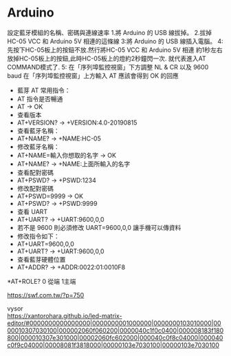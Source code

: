 # Arduino
設定藍牙模組的名稱、密碼與連線速率
1.將 Arduino 的 USB 線拔掉。
2.拔掉 HC-05 VCC 和 Arduino 5V 相連的這條線
3:將 Arduino 的 USB 線插入電腦。
4:先按下HC-05板上的按鈕不放.然行將HC-05 VCC 和 Arduino 5V 相連
  約1秒左右放掉HC-05板上的按鈕,此時HC-05板上的燈約2秒鐘閃一次.
  就代表進入AT COMMAND模式了.
5:
  在「序列埠監控視窗」下方調整 NL & CR 以及 9600 baud
  在「序列埠監控視窗」上方輸入 AT 應該會得到 OK 的回應
* 藍芽 AT 常用指令：
* AT 指令是否暢通
* AT -> OK
* 查看版本
* AT+VERSION? -> +VERSION:4.0-20190815
* 查看藍牙名稱：
* AT+NAME? -> +NAME:HC-05
* 修改藍牙名稱：
* AT+NAME=輸入你想取的名字 -> OK
* AT+NAME? -> +NAME:上面所輸入的名字
* 查看配對密碼
* AT+PSWD? -> +PSWD:1234
* 修改配對密碼
* AT+PSWD=9999 -> OK
* AT+PSWD? -> +PSWD:9999          
* 查看 UART
* AT+UART? -> +UART:9600,0,0                 
* 若不是 9600 則必須修改 UART=9600,0,0 讓手機可以傳資料
* 修改指令如下：
* AT+UART=9600,0,0
* AT+UART? -> +UART:9600,0,0
* 查看藍芽硬體位置
* AT+ADDR? -> +ADDR:0022:01:0010F8

*AT+ROLE? 0 從端   1主端

https://swf.com.tw/?p=750

vysor  
https://xantorohara.github.io/led-matrix-editor/#0000000000000000|0000000001000000|0000000103010000|0000010307030100|000002060f060200|0000040c1f0c0400|000008183f180800|000010307e301000|00002060fc602000|000040c0f8c04000|000040c0f9c04000|00008081f3818000|00000103e7030100|00000103e7030100
